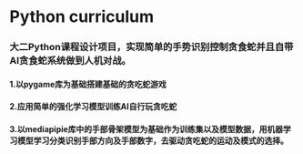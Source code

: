 # Python curriculum
### 大二Python课程设计项目，实现简单的手势识别控制贪食蛇并且自带AI贪食蛇系统做到人机对战。
#### 1.以pygame库为基础搭建基础的贪吃蛇游戏
#### 2.应用简单的强化学习模型训练AI自行玩贪吃蛇
#### 3.以mediapipie库中的手部骨架模型为基础作为训练集以及模型数据，用机器学习模型学习分类识别手部方向及手部数字，去驱动贪吃蛇的运动及模式的选择。
